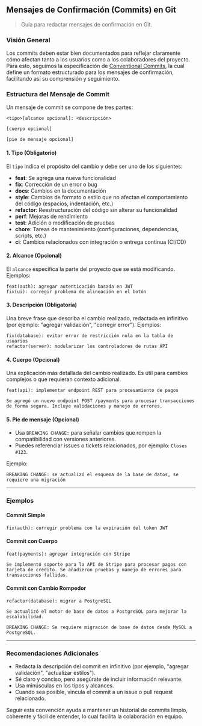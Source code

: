 ## Mensajes de Confirmación (Commits) en Git

> Guía para redactar mensajes de confirmación en Git.

### Visión General

Los commits deben estar bien documentados para reflejar claramente cómo afectan tanto a los usuarios como a los colaboradores del proyecto. Para esto, seguimos la especificación de [Conventional Commits](https://www.conventionalcommits.org/en/v1.0.0/), la cual define un formato estructurado para los mensajes de confirmación, facilitando así su comprensión y seguimiento.

### Estructura del Mensaje de Commit

Un mensaje de commit se compone de tres partes:

```
<tipo>[alcance opcional]: <descripción>

[cuerpo opcional]

[pie de mensaje opcional]
```

#### 1. **Tipo** (Obligatorio)

El `tipo` indica el propósito del cambio y debe ser uno de los siguientes:

- **feat**: Se agrega una nueva funcionalidad
- **fix**: Corrección de un error o bug
- **docs**: Cambios en la documentación
- **style**: Cambios de formato o estilo que no afectan el comportamiento del código (espacios, indentación, etc.)
- **refactor**: Reestructuración del código sin alterar su funcionalidad
- **perf**: Mejoras de rendimiento
- **test**: Adición o modificación de pruebas
- **chore**: Tareas de mantenimiento (configuraciones, dependencias, scripts, etc.)
- **ci**: Cambios relacionados con integración o entrega continua (CI/CD)

#### 2. **Alcance** (Opcional)

El `alcance` especifica la parte del proyecto que se está modificando. Ejemplos:

```
feat(auth): agregar autenticación basada en JWT
fix(ui): corregir problema de alineación en el botón
```

#### 3. **Descripción** (Obligatoria)

Una breve frase que describa el cambio realizado, redactada en infinitivo (por ejemplo: "agregar validación", "corregir error"). Ejemplos:

```
fix(database): evitar error de restricción nula en la tabla de usuarios
refactor(server): modularizar los controladores de rutas API
```

#### 4. **Cuerpo** (Opcional)

Una explicación más detallada del cambio realizado. Es útil para cambios complejos o que requieran contexto adicional.

```
feat(api): implementar endpoint REST para procesamiento de pagos

Se agregó un nuevo endpoint POST /payments para procesar transacciones de forma segura. Incluye validaciones y manejo de errores.
```

#### 5. **Pie de mensaje** (Opcional)

- Usa `BREAKING CHANGE:` para señalar cambios que rompen la compatibilidad con versiones anteriores.
- Puedes referenciar issues o tickets relacionados, por ejemplo: `Closes #123`.

Ejemplo:

```
BREAKING CHANGE: se actualizó el esquema de la base de datos, se requiere una migración
```

---

### Ejemplos

#### Commit Simple

```
fix(auth): corregir problema con la expiración del token JWT
```

#### Commit con Cuerpo

```
feat(payments): agregar integración con Stripe

Se implementó soporte para la API de Stripe para procesar pagos con tarjeta de crédito. Se añadieron pruebas y manejo de errores para transacciones fallidas.
```

#### Commit con Cambio Rompedor

```
refactor(database): migrar a PostgreSQL

Se actualizó el motor de base de datos a PostgreSQL para mejorar la escalabilidad.

BREAKING CHANGE: Se requiere migración de base de datos desde MySQL a PostgreSQL.
```

---

### Recomendaciones Adicionales

- Redacta la descripción del commit en infinitivo (por ejemplo, "agregar validación", "actualizar estilos").
- Sé claro y conciso, pero asegúrate de incluir información relevante.
- Usa minúsculas en los tipos y alcances.
- Cuando sea posible, vincula el commit a un issue o pull request relacionado.

Seguir esta convención ayuda a mantener un historial de commits limpio, coherente y fácil de entender, lo cual facilita la colaboración en equipo.
